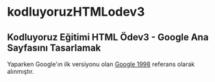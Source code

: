 # kodluyoruzHTMLodev3

## Kodluyoruz Eğitimi HTML Ödev3 - Google Ana Sayfasını Tasarlamak

Yaparken Google'ın ilk versiyonu olan [Google 1998](https://web.archive.org/web/19981202230410if_/http://www.google.com/) referans olarak alınmıştır. 
